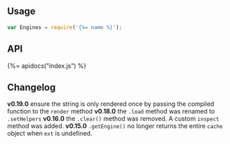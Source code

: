 ## Usage

```js
var Engines = require('{%= name %}');
```

## API
{%= apidocs("index.js") %}

## Changelog

**v0.19.0** ensure the string is only rendered once by passing the compiled function to the `render` method
**v0.18.0** the `.load` method was renamed to `.setHelpers`
**v0.16.0** the `.clear()` method was removed. A custom `inspect` method was added. 
**v0.15.0** `.getEngine()` no longer returns the entire `cache` object when `ext` is undefined.
